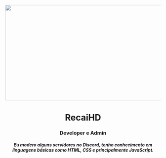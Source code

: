 <p align="center">
  <img src="https://i.postimg.cc/TP5cpL7T/5b5cb112b827ac3e9ae1d086c0e3a8fb.png" width="860" height="310" />
</p>
<h1 color: blueviolet; align="center">
  RecaiHD
</h1>
<h3 align="center">Developer e Admin</h3>
<h5 align="center">
  Eu modero alguns servidores no Discord, tenho conhecimento em linguagens básicas como HTML, CSS e principalmente JavaScript.
</h5>
